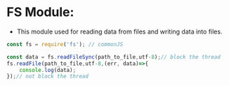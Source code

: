# FS Module:
- This module used for reading data from files and writing data into files.

```js
const fs = require('fs'); // commonJS

const data = fs.readFileSync(path_to_file,utf-8);// block the thread
fs.readFile(path_to_file,utf-8,(err, data)=>{
	console.log(data);
});// not block the thread
```